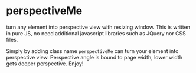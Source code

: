# perspectiveMe
turn any element into perspective view with resizing window. This is written in pure JS, no need additional javascript libraries such as JQuery nor CSS files. 

Simply by adding class name `perspectiveMe`  can turn your element into perspective view. Perspective angle is bound to page width, lower width gets deeper perspective. Enjoy!
